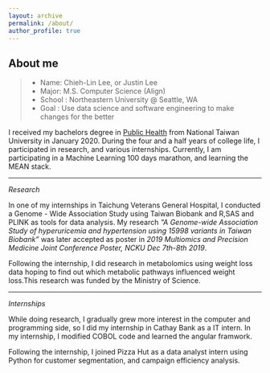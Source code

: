 ```yaml
---
layout: archive
permalink: /about/
author_profile: true
---
```

## About me

> * Name: Chieh-Lin Lee, or Justin Lee
> * Major: M.S. Computer Science (Align)
> * School : Northeastern University @ Seattle, WA
> * Goal : Use data science and software engineering to make changes for the better

I received my bachelors degree in [Public Health](http://coph.ntu.edu.tw/web/index/index.jsp?lang=tw) from National Taiwan University in January 2020. During the four and a half years of college life, I participated in research, and various internships. Currently, I am participating in a Machine Learning 100 days marathon, and learning the MEAN stack.

---
*Research*

In one of my internships in Taichung Veterans General Hospital, I conducted a Genome - Wide Association Study using Taiwan Biobank and R,SAS and PLINK as tools for data analysis. My research _"A Genome-wide Association Study of hyperuricemia and hypertension using 15998 variants in Taiwan Biobank”_ was later accepted as poster in *2019 Multiomics and Precision Medicine Joint Conference Poster, NCKU Dec 7th-8th 2019*. 

Following the internship, I did research in metabolomics using weight loss data hoping to find out which metabolic pathways influenced weight loss.This research was funded by the Ministry of Science.

---
*Internships*

While doing research, I gradually grew more interest in the computer and programming side, so I did my internship in Cathay Bank as a IT intern. In my internship, I modified COBOL code and learned the angular framwork.

Following the internship, I joined Pizza Hut as a data analyst intern using Python for customer segmentation, and campaign efficiency analysis.





